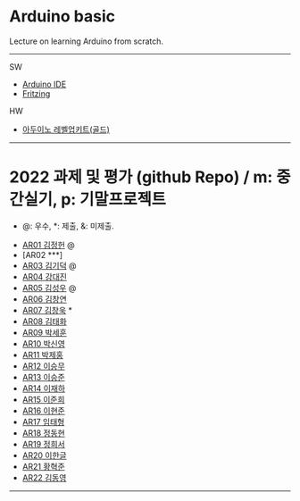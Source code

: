 # Arduino basic
Lecture on learning Arduino from scratch.


---

SW

- [Arduino IDE](https://www.arduino.cc/)
- [Fritzing](http://fritzing.org/download/)

HW

- [아두이노 레벨업키트(골드)](https://www.devicemart.co.kr/goods/view?no=12170416)

---

# 2022 과제 및 평가 (github Repo) / m: 중간실기, p: 기말프로젝트
* @: 우수, *: 제출, &: 미제출.  
- [AR01 김정헌](https://github.com/jhkedwardkim/AR01) @
- [AR02 ***]
- [AR03 김기덕](https://github.com/DDUCKI/AR03) @
- [AR04 강대진](https://github.com/ijdaejin/AR04)
- [AR05 김성우](https://github.com/Gukdoli/AR05) @
- [AR06 김창연](https://github.com/ckddus/AR06)
- [AR07 김창욱](https://github.com/HM0007/AR07) *
- [AR08 김태화](https://github.com/TAaHwa/AR08-)
- [AR09 박세훈](https://github.com/uoooyas/AR09)
- [AR10 박신영](https://github.com/zachpaul7/AR10)
- [AR11 박제홍](http://github.com/qkrwpghd27/AR11)
- [AR12 이승무](https://github.com/LSeungMOO/AR12)
- [AR13 이승준](https://github.com/q1w2e3r4god/AR13)
- [AR14 이재하](https://github.com/wogk0012/AR14)
- [AR15 이준희](https://github.com/LJunHee/AR15)
- [AR16 이현준](https://github.com/junlee00/AR16)
- [AR17 임태형](https://github.com/vmvvmvvmv/AR17)
- [AR18 정동현](https://github.com/hm18donghyun/AR18)
- [AR19 정희서](https://github.com/HiSeoJeong/AR19)
- [AR20 이한글](https://github.com/hangle9449/ar-20)
- [AR21 황혁준](https://github.com/FL08/ar21)
- [AR22 김동영](https://github.com/badaral/AR22)

---





